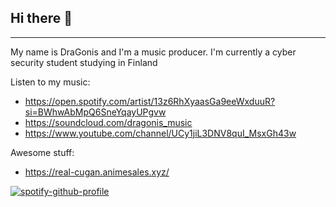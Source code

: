 ## Hi there 👋 
__________________________________________________________________

My name is DraGonis and I'm a music producer. I'm currently a cyber security student studying in Finland

Listen to my music:
- https://open.spotify.com/artist/13z6RhXyaasGa9eeWxduuR?si=BWhwAbMpQ6SneYqayUPgvw
- https://soundcloud.com/dragonis_music
- https://www.youtube.com/channel/UCy1jiL3DNV8quI_MsxGh43w

Awesome stuff:
- https://real-cugan.animesales.xyz/

[![spotify-github-profile](https://spotify-github-profile.vercel.app/api/view?uid=yunweicui&cover_image=true&theme=default)](https://github.com/kittinan/spotify-github-profile)

<!--
**dragonisdev/dragonisdev** is a ✨ _special_ ✨ repository because its `README.md` (this file) appears on your GitHub profile.

Here are some ideas to get you started:

- 🔭 I’m currently working on ...
- 🌱 I’m currently learning ...
- 👯 I’m looking to collaborate on ...
- 🤔 I’m looking for help with ...
- 💬 Ask me about ...
- 📫 How to reach me: ...
- 😄 Pronouns: ...
- ⚡ Fun fact: ...
-->
